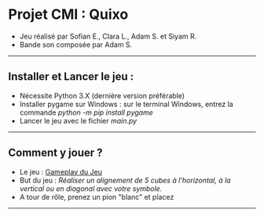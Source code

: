 # Projet CMI : Quixo
- Jeu réalisé par Sofian E., Clara L., Adam S. et Siyam R.
- Bande son composée par Adam S.
---
## Installer et Lancer le jeu :
- Nécessite Python 3.X (dernière version préférable)
- Installer pygame sur Windows : sur le terminal Windows, entrez la commande *python -m pip install pygame*
- Lancer le jeu avec le fichier *main.py*
---
## Comment y jouer ?
- Le jeu : [Gameplay du Jeu](https://www.youtube.com/watch?v=qHnYcWv2whw)
- But du jeu : *Réaliser un alignement de 5 cubes à l’horizontal, à la vertical ou en diagonal avec votre symbole.*
- A tour de rôle, prenez un pion "blanc" et placez
---
